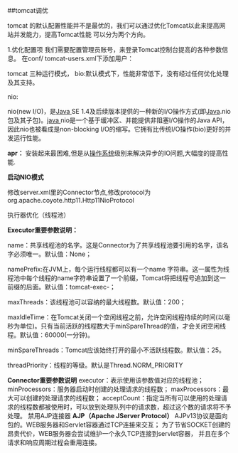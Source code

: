 
##tomcat调优

tomcat 的默认配置性能并不是最优的，我们可以通过优化Tomcat以此来提高网站并发能力，提高Tomcat性能
可以分为两个方向。

1.优化配置项
我们需要配置管理员账号，来登录Tomcat控制台提高的各种参数信息。
在conf/ tomcat-users.xml下添加用户：

<role rolename="manager"/>
<role rolename="manager-gui"/>
<role rolename="admin"/>
<role rolename="admin-gui"/>
<user username="tomcat" password="tomcat" roles="admin-gui,admin,manager-gui,manager"/>

tomcat  三种运行模式，
bio:默认模式下，性能非常低下，没有经过任何优化处理及其支持。

nio: 

nio(new I/O)，是[Java ](http://lib.csdn.net/base/java)SE 1.4及后续版本提供的一种新的I/O操作方式(即[Java](http://lib.csdn.net/base/java).nio包及其子包)。[java ](http://lib.csdn.net/base/java)nio是一个基于缓冲区、并能提供非阻塞I/O操作的Java API，因此nio也被看成是non-blocking I/O的缩写。它拥有比传统I/O操作(bio)更好的并发运行性能。

**apr：** 
安装起来最困难,但是从[操作系统](http://lib.csdn.net/base/operatingsystem)级别来解决异步的IO问题,大幅度的提高性能.

**启动NIO模式**

修改server.xml里的Connector节点,修改protocol为org.apache.coyote.http11.Http11NioProtocol

执行器优化（线程池）

**Executor重要参数说明：**

name：共享线程池的名字。这是Connector为了共享线程池要引用的名字，该名字必须唯一。默认值：None；

namePrefix:在JVM上，每个运行线程都可以有一个name 字符串。这一属性为线程池中每个线程的name字符串设置了一个前缀，Tomcat将把线程号追加到这一前缀的后面。默认值：tomcat-exec-；

maxThreads：该线程池可以容纳的最大线程数。默认值：200；

maxIdleTime：在Tomcat关闭一个空闲线程之前，允许空闲线程持续的时间(以毫秒为单位)。只有当前活跃的线程数大于minSpareThread的值，才会关闭空闲线程。默认值：60000(一分钟)。

minSpareThreads：Tomcat应该始终打开的最小不活跃线程数。默认值：25。

threadPriority：线程的等级。默认是Thread.NORM_PRIORITY

**Connector重要参数说明**
executor：表示使用该参数值对应的线程池；
minProcessors：服务器启动时创建的处理请求的线程数；
maxProcessors：最大可以创建的处理请求的线程数；
acceptCount：指定当所有可以使用的处理请求的线程数都被使用时，可以放到处理队列中的请求数，超过这个数的请求将不予处理。
禁用AJP连接器
**AJP（Apache JServer Protocol）** 
AJPv13协议是面向包的。WEB服务器和Servlet容器通过TCP连接来交互；
为了节省SOCKET创建的昂贵代价，WEB服务器会尝试维护一个永久TCP连接到servlet容器，
并且在多个请求和响应周期过程会重用连接。
